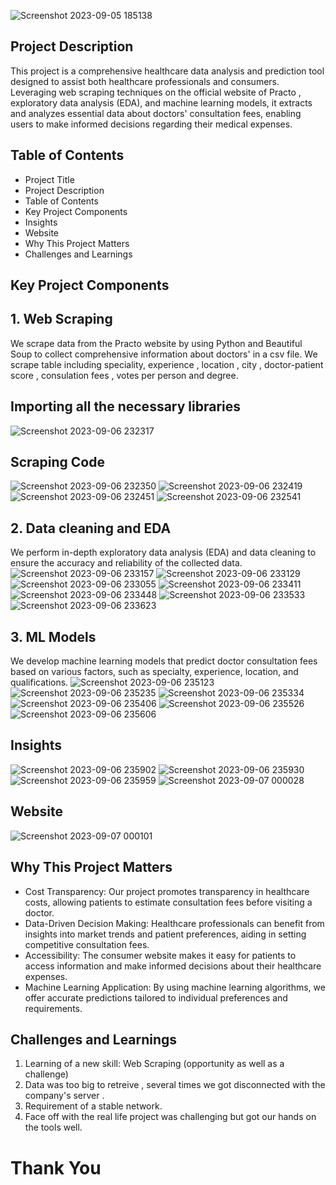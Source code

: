 ![Screenshot 2023-09-05 185138](https://github.com/Monika-Singh12/Doctor-fees-Prediction/assets/137449544/221289d4-a894-47bb-823b-62d4e2c87306)
## Project Description 
This project is a comprehensive healthcare data analysis and prediction tool designed to assist both healthcare professionals and consumers. Leveraging web scraping techniques on the official website of Practo , exploratory data analysis (EDA), and machine learning models, it extracts and analyzes essential data about doctors' consultation fees, enabling users to make informed decisions regarding their medical expenses.
## Table of Contents
* Project Title
* Project Description
* Table of Contents
* Key Project Components
* Insights
* Website
* Why This Project Matters
* Challenges and Learnings
## Key Project Components
## 1. Web Scraping
We scrape data from the Practo website by using Python and Beautiful Soup to collect comprehensive information about doctors' in a csv file. We scrape table including speciality, experience , location , city , doctor-patient score , consulation fees , votes per person and degree.
## Importing all the necessary libraries
![Screenshot 2023-09-06 232317](https://github.com/Monika-Singh12/Doctor-fees-Prediction/assets/137449544/f07a70e1-b6c4-49df-aeee-86cfec588de3)
## Scraping Code
![Screenshot 2023-09-06 232350](https://github.com/Monika-Singh12/Doctor-fees-Prediction/assets/137449544/02841c09-86c5-4fbb-b85a-ff527d9460c1)
![Screenshot 2023-09-06 232419](https://github.com/Monika-Singh12/Doctor-fees-Prediction/assets/137449544/794b0da6-6d27-4d86-907a-b8e287c65c1f)
![Screenshot 2023-09-06 232451](https://github.com/Monika-Singh12/Doctor-fees-Prediction/assets/137449544/6e9d1f0f-8c19-4d8f-83ef-ec568379e0bb)
![Screenshot 2023-09-06 232541](https://github.com/Monika-Singh12/Doctor-fees-Prediction/assets/137449544/02db3759-38cc-4458-bfe1-68d24482a7d6)
## 2. Data cleaning and EDA
We perform in-depth exploratory data analysis (EDA) and data cleaning to ensure the accuracy and reliability of the collected data.
![Screenshot 2023-09-06 233157](https://github.com/Monika-Singh12/Doctor-fees-Prediction/assets/137449544/140babf6-1465-4101-af4c-f9d025232de7)
![Screenshot 2023-09-06 233129](https://github.com/Monika-Singh12/Doctor-fees-Prediction/assets/137449544/15991d55-163b-455c-b1be-ab2ec3c22620)
![Screenshot 2023-09-06 233055](https://github.com/Monika-Singh12/Doctor-fees-Prediction/assets/137449544/e82a5947-8756-4760-9598-4ffe2bf9a34a)
![Screenshot 2023-09-06 233411](https://github.com/Monika-Singh12/Doctor-fees-Prediction/assets/137449544/3b8832e7-a372-4cae-a036-36067f07e764)
![Screenshot 2023-09-06 233448](https://github.com/Monika-Singh12/Doctor-fees-Prediction/assets/137449544/642bd5ac-fb3c-46e5-be47-e26361e8b3ca)
![Screenshot 2023-09-06 233533](https://github.com/Monika-Singh12/Doctor-fees-Prediction/assets/137449544/1f3616bc-00ff-47d8-a3b3-a34806b980eb)
![Screenshot 2023-09-06 233623](https://github.com/Monika-Singh12/Doctor-fees-Prediction/assets/137449544/bee3d84a-24bf-48b3-96ee-2a2690f3fc32)
## 3. ML Models 
We develop machine learning models that predict doctor consultation fees based on various factors, such as specialty, experience, location, and qualifications.
![Screenshot 2023-09-06 235123](https://github.com/Monika-Singh12/Doctor-fees-Prediction/assets/137449544/ce9afe54-ab2e-4b02-af56-5d0d29405209)
![Screenshot 2023-09-06 235235](https://github.com/Monika-Singh12/Doctor-fees-Prediction/assets/137449544/041b9d59-cb74-498c-8b16-e26c78b1eff0)
![Screenshot 2023-09-06 235334](https://github.com/Monika-Singh12/Doctor-fees-Prediction/assets/137449544/ef3ca042-0fdb-4efc-9b47-caeccb194f7c)
![Screenshot 2023-09-06 235406](https://github.com/Monika-Singh12/Doctor-fees-Prediction/assets/137449544/dbc8fb1a-4731-41d5-9eb0-310d2cbc81cf)
![Screenshot 2023-09-06 235526](https://github.com/Monika-Singh12/Doctor-fees-Prediction/assets/137449544/7fecb0c4-fda3-47b4-a996-b9edd603a4fe)
![Screenshot 2023-09-06 235606](https://github.com/Monika-Singh12/Doctor-fees-Prediction/assets/137449544/cb510c96-0905-41e5-acc4-a91cadbe37ee)
## Insights
![Screenshot 2023-09-06 235902](https://github.com/Monika-Singh12/Doctor-fees-Prediction/assets/137449544/865afb86-7cba-411b-9e75-c656495be927)
![Screenshot 2023-09-06 235930](https://github.com/Monika-Singh12/Doctor-fees-Prediction/assets/137449544/411494c3-f5e7-4d2f-b6ab-66c7377972e9)
![Screenshot 2023-09-06 235959](https://github.com/Monika-Singh12/Doctor-fees-Prediction/assets/137449544/4b41bfa8-43c6-43e3-971d-0531a4a0ed37)
![Screenshot 2023-09-07 000028](https://github.com/Monika-Singh12/Doctor-fees-Prediction/assets/137449544/5189364e-945e-487e-b907-4af0f3b60464)
## Website
![Screenshot 2023-09-07 000101](https://github.com/Monika-Singh12/Doctor-fees-Prediction/assets/137449544/1ccb436a-5f23-44ea-9f66-f9c8280b0229)
## Why This Project Matters
* Cost Transparency: Our project promotes transparency in healthcare costs, allowing patients to estimate consultation fees before visiting a doctor.
* Data-Driven Decision Making: Healthcare professionals can benefit from insights into market trends and patient preferences, aiding in setting competitive consultation fees.
* Accessibility: The consumer website makes it easy for patients to access information and make informed decisions about their healthcare expenses.
* Machine Learning Application: By using machine learning algorithms, we offer accurate predictions tailored to individual preferences and requirements.
## Challenges and Learnings
1. Learning of a new skill: Web Scraping (opportunity as well as a challenge)
2. Data was too big to retreive , several times we got disconnected with the company's server .
3. Requirement of a stable network.
4. Face off with the real life project was challenging but got our hands on the tools well.
# Thank You 


